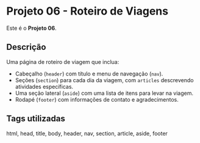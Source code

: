 # Projeto 06 - Roteiro de Viagens

Este é o **Projeto 06**.

## Descrição
Uma página de roteiro de viagem que inclua:

- Cabeçalho (`header`) com título e menu de navegação (`nav`).
- Seções (`section`) para cada dia da viagem, com `articles` descrevendo atividades específicas.
- Uma seção lateral (`aside`) com uma lista de itens para levar na viagem.
- Rodapé (`footer`) com informações de contato e agradecimentos.

## Tags utilizadas
html, head, title, body, header, nav, section, article, aside, footer
